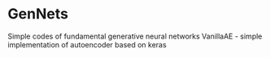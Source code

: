 # GenNets
Simple codes of fundamental generative neural networks
VanillaAE - simple implementation of autoencoder based on keras
